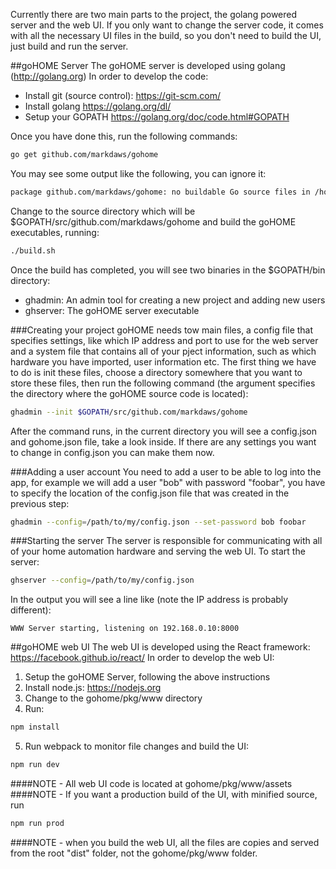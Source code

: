 Currently there are two main parts to the project, the golang powered server and the web UI.  If you only want to change the server code, it comes with all the necessary UI files in the build, so you don't need to build the UI, just build and run the server.

##goHOME Server
The goHOME server is developed using golang (http://golang.org) In order to develop the code:

  - Install git (source control): https://git-scm.com/
  - Install golang https://golang.org/dl/
  - Setup your GOPATH https://golang.org/doc/code.html#GOPATH

Once you have done this, run the following commands:
```bash
go get github.com/markdaws/gohome
```
You may see some output like the following, you can ignore it:
```bash
package github.com/markdaws/gohome: no buildable Go source files in /home/gohome/go/src/github.com/markdaws/gohome
```

Change to the source directory which will be $GOPATH/src/github.com/markdaws/gohome and build the goHOME executables, running:
```bash
./build.sh
```
Once the build has completed, you will see two binaries in the $GOPATH/bin directory:
  - ghadmin: An admin tool for creating a new project and adding new users
  - ghserver: The goHOME server executable
  
###Creating your project
goHOME needs tow main files, a config file that specifies settings, like which IP address and port to use for the web server and a system file that contains all of your pject information, such as which hardware you have imported, user information etc. The first thing we have to do is init these files, choose a directory somewhere that you want to store these files, then run the following command (the argument specifies the directory where the goHOME source code is located):
```bash
ghadmin --init $GOPATH/src/github.com/markdaws/gohome
```
After the command runs, in the current directory you will see a config.json and gohome.json file, take a look inside. If there are any settings you want to change in config.json you can make them now.

###Adding a user account
You need to add a user to be able to log into the app, for example we will add a user "bob" with password "foobar", you have to specify the location of the config.json file that was created in the previous step:

```bash
ghadmin --config=/path/to/my/config.json --set-password bob foobar
```

###Starting the server
The server is responsible for communicating with all of your home automation hardware and serving the web UI. To start the server:
```bash
ghserver --config=/path/to/my/config.json
```
In the output you will see a line like (note the IP address is probably different):
```
WWW Server starting, listening on 192.168.0.10:8000
```

##goHOME web UI
The web UI is developed using the React framework: https://facebook.github.io/react/ In order to develop the web UI:
 1. Setup the goHOME Server, following the above instructions
 2. Install node.js: https://nodejs.org
 3. Change to the gohome/pkg/www directory
 4. Run:
 
 ```bash
 npm install
 ```
 5. Run webpack to monitor file changes and build the UI:
 
 ```bash
 npm run dev
 ```

####NOTE - All web UI code is located at gohome/pkg/www/assets
####NOTE - If you want a production build of the UI, with minified source, run
```bash
npm run prod
```

####NOTE - when you build the web UI, all the files are copies and served from the root "dist" folder, not the gohome/pkg/www folder.
